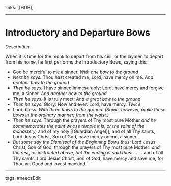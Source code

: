 links: [[HUB]]

---
# Introductory and Departure Bows
*Description*
    

When it is time for the monk to depart from his cell, or the laymen to depart from his home, he first performs the Introductory Bows, saying this:
- God be merciful to me a sinner. *With one bow to the ground*
- *Next he says:* Thou hast created me; Lord, have mercy on me. *And another bow to the ground*
- *Then he says:* I have sinned immesurably: Lord, have mercy and forgive me, a sinner. *And another bow to the ground.*
- *Then he says:* It is truly meet: *And a great bow to the ground*
- *Then he says:* Glory: Now and ever: Lord, have mercy. *Twice*
- Lord, bless. *With three bows to the ground. (Some, however, make these bows in the ordinary manner, from the waist.)*
- *Then he says:* Through the prayers of Thy most pure Mother *and he commemorates the saint whose temple it is, or the saint of the monastery;* and of my holy [[Guardian Angel]], and of all Thy saints, Lord Jesus Christ, Son of God, have mercy on me, a sinner.
- *But some say the Dismissal of the Beginning Bows thus:* Lord Jesus Christ, Son of God, through the prayers of Thy most pure Mother: *and the rest, as instructed above, but the ending is said thus:* . . . . and of all Thy saints, Lord Jesus Christ, Son of God, have mercy  and save me, for Thou art Good and lovest mankind.

    
---
tags: #needsEdit 